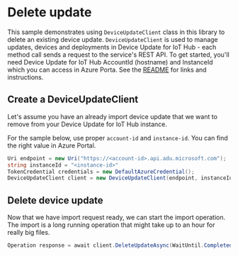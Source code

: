 # Delete update

This sample demonstrates using `DeviceUpdateClient` class in this library to delete an existing device update. `DeviceUpdateClient` is used to manage updates, devices and deployments in Device Update for IoT Hub - each method call sends a request to the service's REST API.  To get started, you'll need Device Update for IoT Hub AccountId (hostname) and InstanceId which you can access in Azure Porta. See the [README](https://github.com/Azure/azure-sdk-for-net/tree/main/sdk/deviceupdate/Azure.IoT.DeviceUpdate/README.md) for links and instructions.

 ## Create a DeviceUpdateClient
 
Let's assume you have an already import device update that we want to remove from your Device Update for IoT Hub instance. 
 
For the sample below, use proper `account-id` and `instance-id`. You can find the right value in Azure Portal.

```C# Snippet:AzDeviceUpdateSample2_CreateDeviceUpdateClient
Uri endpoint = new Uri("https://<account-id>.api.adu.microsoft.com");
string instanceId = "<instance-id>"
TokenCredential credentials = new DefaultAzureCredential();
DeviceUpdateClient client = new DeviceUpdateClient(endpoint, instanceId, credentials);
```

## Delete device update

Now that we have import request ready, we can start the import operation. The import is a long running operation that might take up to an hour for really big files.

```C#
Operation response = await client.DeleteUpdateAsync(WaitUntil.Completed, provider, name, version);
```